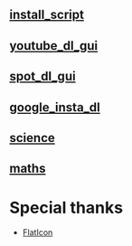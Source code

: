 
## [install_script](install_script)

## [youtube_dl_gui](youtube_dl_gui)

## [spot_dl_gui](spot_dl_gui)

## [google_insta_dl](google_insta_dl)

## [science](science)

## [maths](maths)

# Special thanks

* [FlatIcon](http://www.flaticon.com)


